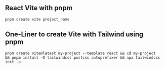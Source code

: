 ## React Vite with pnpm

```
pnpm create vite project_name
```

## One-Liner to create Vite with Tailwind using pnpm

```
pnpm create vite@latest my-project --template react && cd my-project && pnpm install -D tailwindcss postcss autoprefixer && npx tailwindcss init -p
```
